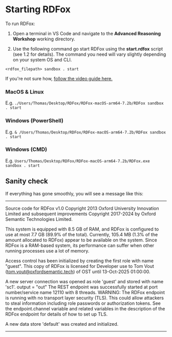 # Starting RDFox

To run RDFox:

1. Open a terminal in VS Code and navigate to the **Advanced Reasoning Workshop** working directory.

2. Use the following command go start RDFox using the **start.rdfox** script (see 1.2 for details). The command you need will vary slightly depending on your system OS and CLI.

`<rdfox_filepath> sandbox . start`

If you're not sure how, [follow the video guide here.](https://youtu.be/g3WdA8AE0OI?si=rPNgn8uR4IeyCWLJ)

### MacOS & Linux

E.g.
`./Users/Thomas/Desktop/RDFox/RDFox-macOS-arm64-7.2b/RDFox sandbox . start`

### Windows (PowerShell)

E.g.
`& /Users/Thomas/Desktop/RDFox/RDFox-macOS-arm64-7.2b/RDFox sandbox . start`

### Windows (CMD)

E.g.
`Users/Thomas/Desktop/RDFox/RDFox-macOS-arm64-7.2b/RDFox.exe sandbox . start`

## Sanity check

If everything has gone smoothly, you will see a message like this:


----------------------------------------
Source code for RDFox v1.0 Copyright 2013 Oxford University Innovation Limited and subsequent improvements Copyright 2017-2024 by Oxford Semantic Technologies Limited.

This system is equipped with 8.5 GB of RAM, and RDFox is configured to use at most 7.7 GB (89.9% of the total).
Currently, 105.4 MB (1.3% of the amount allocated to RDFox) appear to be available on the system.
Since RDFox is a RAM-based system, its performance can suffer when other running processes use a lot of memory.

Access control has been initialized by creating the first role with name "guest".
This copy of RDFox is licensed for Developer use to Tom Vout (tom.vout@oxfordsemantic.tech) of OST until 13-Oct-2025 01:00:00.

A new server connection was opened as role 'guest' and stored with name 'sc1'.
output = "out"
The REST endpoint was successfully started at port number/service name 12110 with 8 threads.
WARNING: The RDFox endpoint is running with no transport layer security (TLS). This could allow attackers to steal
         information including role passwords or authorization tokens. See the endpoint.channel variable and related
         variables in the description of the RDFox endpoint for details of how to set up TLS.

A new data store 'default' was created and initialized.

----------------------------------------